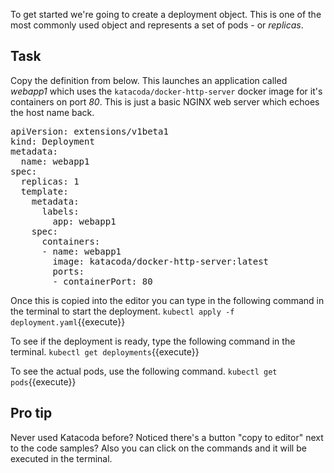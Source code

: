 To get started we're going to create a deployment object. This is one of the most commonly used object and represents a set of pods - or _replicas_.

## Task
Copy the definition from below. This launches an application called _webapp1_ which uses the `katacoda/docker-http-server` docker image for it's containers on port _80_. This is just a basic NGINX web server which echoes the host name back.

<pre class="file dockerfile" data-filename="deployment.yaml" data-target="replace">
apiVersion: extensions/v1beta1
kind: Deployment
metadata:
  name: webapp1
spec:
  replicas: 1
  template:
    metadata:
      labels:
        app: webapp1
    spec:
      containers:
      - name: webapp1
        image: katacoda/docker-http-server:latest
        ports:
        - containerPort: 80
</pre>

Once this is copied into the editor you can type in the following command in the terminal to start the deployment.
`kubectl apply -f deployment.yaml`{{execute}}

To see if the deployment is ready, type the following command in the terminal.
`kubectl get deployments`{{execute}}

To see the actual pods, use the following command.
`kubectl get pods`{{execute}}

## Pro tip
Never used Katacoda before? Noticed there's a button "copy to editor" next to the code samples? Also you can click on the commands and it will be executed in the terminal.